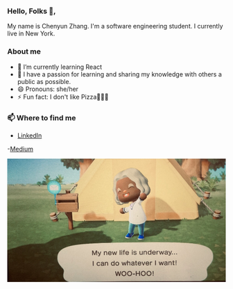 ### Hello, Folks 👋,

My name is Chenyun Zhang. I'm a software engineering student. I currently live in New York.  

### About me 
- 🌱 I’m currently learning React
- 👯 I have a passion for learning and sharing my knowledge with others a public as possible.
- 😄 Pronouns: she/her
- ⚡ Fun fact: I don't like Pizza🍕🍕🍕

### 📫 Where to find me
- [LinkedIn](www.linkedin.com/in/tracy-zhang-link816) 

-[Medium](https://medium.com/@morningchenyun)

![Image](https://github.com/ChenyunZhang/ChenyunZhang/blob/main/AC.jpg?raw=true)
